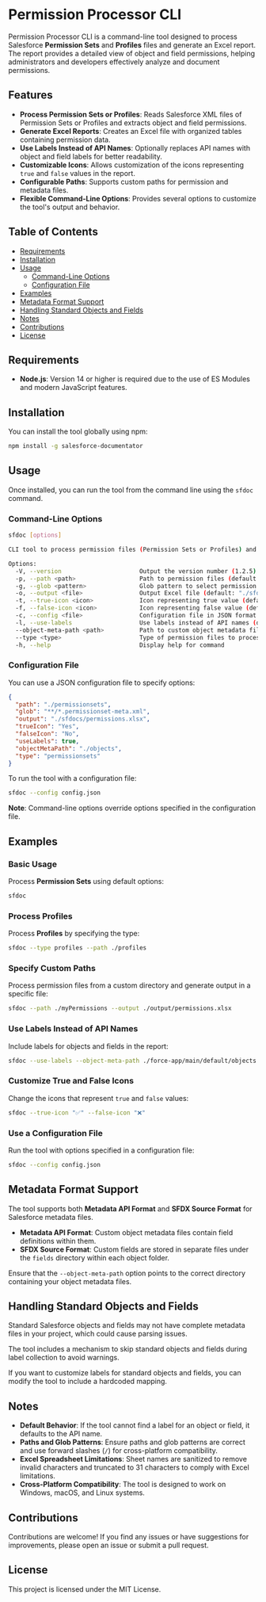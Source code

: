 
# Permission Processor CLI

Permission Processor CLI is a command-line tool designed to process Salesforce **Permission Sets** and **Profiles** files and generate an Excel report. The report provides a detailed view of object and field permissions, helping administrators and developers effectively analyze and document permissions.

## Features

- **Process Permission Sets or Profiles**: Reads Salesforce XML files of Permission Sets or Profiles and extracts object and field permissions.
- **Generate Excel Reports**: Creates an Excel file with organized tables containing permission data.
- **Use Labels Instead of API Names**: Optionally replaces API names with object and field labels for better readability.
- **Customizable Icons**: Allows customization of the icons representing `true` and `false` values in the report.
- **Configurable Paths**: Supports custom paths for permission and metadata files.
- **Flexible Command-Line Options**: Provides several options to customize the tool's output and behavior.

## Table of Contents

- [Requirements](#requirements)
- [Installation](#installation)
- [Usage](#usage)
  - [Command-Line Options](#command-line-options)
  - [Configuration File](#configuration-file)
- [Examples](#examples)
- [Metadata Format Support](#metadata-format-support)
- [Handling Standard Objects and Fields](#handling-standard-objects-and-fields)
- [Notes](#notes)
- [Contributions](#contributions)
- [License](#license)

## Requirements

- **Node.js**: Version 14 or higher is required due to the use of ES Modules and modern JavaScript features.

## Installation

You can install the tool globally using npm:

```bash
npm install -g salesforce-documentator
```

## Usage

Once installed, you can run the tool from the command line using the `sfdoc` command.

### Command-Line Options

```bash
sfdoc [options]

CLI tool to process permission files (Permission Sets or Profiles) and generate an Excel report

Options:
  -V, --version                      Output the version number (1.2.5)
  -p, --path <path>                  Path to permission files (default: "./permissionsets")
  -g, --glob <pattern>               Glob pattern to select permission files (default: "**/*-meta.xml")
  -o, --output <file>                Output Excel file (default: "./sfdocs/permissions.xlsx")
  -t, --true-icon <icon>             Icon representing true value (default: "✔")
  -f, --false-icon <icon>            Icon representing false value (default: "✖")
  -c, --config <file>                Configuration file in JSON format
  -l, --use-labels                   Use labels instead of API names (default: false)
  --object-meta-path <path>          Path to custom object metadata files (default: "./objects")
  --type <type>                      Type of permission files to process ("permissionsets" or "profiles", default: "permissionsets")
  -h, --help                         Display help for command
```

### Configuration File

You can use a JSON configuration file to specify options:

```json
{
  "path": "./permissionsets",
  "glob": "**/*.permissionset-meta.xml",
  "output": "./sfdocs/permissions.xlsx",
  "trueIcon": "Yes",
  "falseIcon": "No",
  "useLabels": true,
  "objectMetaPath": "./objects",
  "type": "permissionsets"
}
```

To run the tool with a configuration file:

```bash
sfdoc --config config.json
```

**Note**: Command-line options override options specified in the configuration file.

## Examples

### Basic Usage

Process **Permission Sets** using default options:

```bash
sfdoc
```

### Process Profiles

Process **Profiles** by specifying the type:

```bash
sfdoc --type profiles --path ./profiles
```

### Specify Custom Paths

Process permission files from a custom directory and generate output in a specific file:

```bash
sfdoc --path ./myPermissions --output ./output/permissions.xlsx
```

### Use Labels Instead of API Names

Include labels for objects and fields in the report:

```bash
sfdoc --use-labels --object-meta-path ./force-app/main/default/objects
```

### Customize True and False Icons

Change the icons that represent `true` and `false` values:

```bash
sfdoc --true-icon "✅" --false-icon "❌"
```

### Use a Configuration File

Run the tool with options specified in a configuration file:

```bash
sfdoc --config config.json
```

## Metadata Format Support

The tool supports both **Metadata API Format** and **SFDX Source Format** for Salesforce metadata files.

- **Metadata API Format**: Custom object metadata files contain field definitions within them.
- **SFDX Source Format**: Custom fields are stored in separate files under the `fields` directory within each object folder.

Ensure that the `--object-meta-path` option points to the correct directory containing your object metadata files.

## Handling Standard Objects and Fields

Standard Salesforce objects and fields may not have complete metadata files in your project, which could cause parsing issues.

The tool includes a mechanism to skip standard objects and fields during label collection to avoid warnings.

If you want to customize labels for standard objects and fields, you can modify the tool to include a hardcoded mapping.

## Notes

- **Default Behavior**: If the tool cannot find a label for an object or field, it defaults to the API name.
- **Paths and Glob Patterns**: Ensure paths and glob patterns are correct and use forward slashes (`/`) for cross-platform compatibility.
- **Excel Spreadsheet Limitations**: Sheet names are sanitized to remove invalid characters and truncated to 31 characters to comply with Excel limitations.
- **Cross-Platform Compatibility**: The tool is designed to work on Windows, macOS, and Linux systems.

## Contributions

Contributions are welcome! If you find any issues or have suggestions for improvements, please open an issue or submit a pull request.

## License

This project is licensed under the MIT License.
